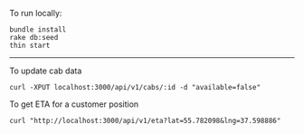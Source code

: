 To run locally:

  ```
bundle install
rake db:seed
thin start
```

---

To update cab data

  ```
curl -XPUT localhost:3000/api/v1/cabs/:id -d "available=false"
```

To get ETA for a customer position

  ```
curl "http://localhost:3000/api/v1/eta?lat=55.782098&lng=37.598886"
```
